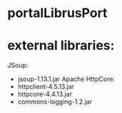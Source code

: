 # portalLibrusPort
# external libraries:
JSoup:
* jsoup-1.13.1.jar
Apache HttpCore:
* httpclient-4.5.13.jar
* httpcore-4.4.13.jar
* commons-logging-1.2.jar
